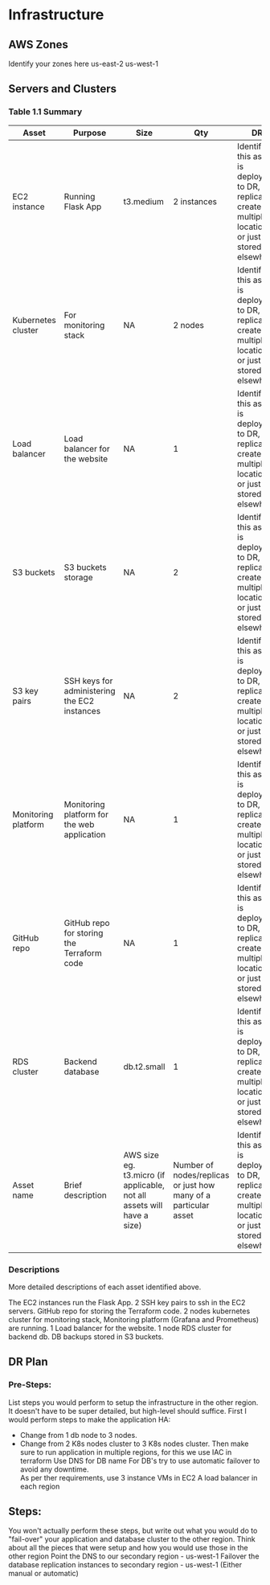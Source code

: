 # Infrastructure

## AWS Zones
Identify your zones here
us-east-2
us-west-1

## Servers and Clusters

###  Table 1.1 Summary
| Asset      | Purpose           | Size                                                                   | Qty                                                             | DR                                                                                                           |
|------------|-------------------|------------------------------------------------------------------------|-----------------------------------------------------------------|--------------------------------------------------------------------------------------------------------------|
| EC2 instance | Running Flask App | t3.medium  | 2 instances | Identify if this asset is deployed to DR, replicated, created in multiple locations or just stored elsewhere |
|  Kubernetes cluster | For monitoring stack | NA | 2 nodes | Identify if this asset is deployed to DR, replicated, created in multiple locations or just stored elsewhere |
| Load balancer | Load balancer for the website | NA  | 1 | Identify if this asset is deployed to DR, replicated, created in multiple locations or just stored elsewhere |
| S3 buckets | S3 buckets storage | NA | 2 | Identify if this asset is deployed to DR, replicated, created in multiple locations or just stored elsewhere |
| S3 key pairs | SSH keys for administering the EC2 instances | NA | 2| Identify if this asset is deployed to DR, replicated, created in multiple locations or just stored elsewhere |
|  Monitoring platform | Monitoring platform for the web application | NA | 1 | Identify if this asset is deployed to DR, replicated, created in multiple locations or just stored elsewhere |
| GitHub repo | GitHub repo for storing the Terraform code | NA | 1 | Identify if this asset is deployed to DR, replicated, created in multiple locations or just stored elsewhere |
| RDS cluster | Backend database | db.t2.small | 1 | Identify if this asset is deployed to DR, replicated, created in multiple locations or just stored elsewhere |
| Asset name | Brief description | AWS size eg. t3.micro (if applicable, not all assets will have a size) | Number of nodes/replicas or just how many of a particular asset | Identify if this asset is deployed to DR, replicated, created in multiple locations or just stored elsewhere |

### Descriptions
More detailed descriptions of each asset identified above.

The EC2 instances run the Flask App. 2 SSH key pairs to ssh in the EC2 servers. GitHub repo for storing the Terraform code.
2 nodes kubernetes cluster for monitoring stack, Monitoring platform (Grafana and Prometheus) are running. 1 Load balancer for the website. 1 node RDS cluster for backend db. DB  backups stored in S3 buckets.

## DR Plan
### Pre-Steps:
List steps you would perform to setup the infrastructure in the other region. It doesn't have to be super detailed, but high-level should suffice.
First I would perform steps to make the application HA:
- Change from 1 db node to 3 nodes.
- Change from 2 K8s nodes cluster to 3 K8s nodes cluster.
Then make sure to run application in multiple regions, for this we use IAC in terraform
Use DNS for DB name
For DB's try to use automatic failover to avoid any downtime.  
As per ther requirements, use 3 instance VMs in EC2
A load balancer in each region

## Steps:
You won't actually perform these steps, but write out what you would do to "fail-over" your application and database cluster to the other region. Think about all the pieces that were setup and how you would use those in the other region
Point the DNS to our secondary region - us-west-1
Failover the database replication instances to secondary region - us-west-1 (Either manual or automatic)
